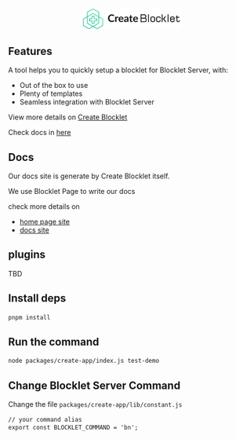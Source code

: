 <br/>

<p align="center">
<img src="./website/docs/public/logos/logo-h.png" style="width:200px;" />
</p>

## Features

A tool helps you to quickly setup a blocklet for Blocklet Server, with:

- Out of the box to use
- Plenty of templates
- Seamless integration with Blocklet Server

View more details on [Create Blocklet](./packages/create-app)

Check docs in [here](https://www.createblocklet.dev)

## Docs

Our docs site is generate by Create Blocklet itself.

We use Blocklet Page to write our docs

check more details on

- [home page site](./website/pages)
- [docs site](./website/docs)

## plugins

TBD

## Install deps

```bash
pnpm install

```

## Run the command

```bash
node packages/create-app/index.js test-demo
```

## Change Blocklet Server Command

Change the file `packages/create-app/lib/constant.js`

```
// your command alias
export const BLOCKLET_COMMAND = 'bn';
```
